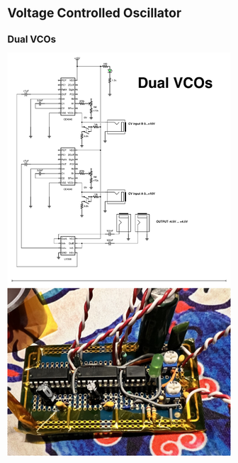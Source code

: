 # Voltage Controlled Oscillator

## Dual VCOs

<img src="dual-vcos.png"></img>
<img src="dual-vcos.jpeg"></img>
